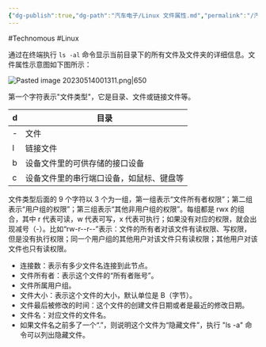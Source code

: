 ```yaml
---
{"dg-publish":true,"dg-path":"汽车电子/Linux 文件属性.md","permalink":"/汽车电子/Linux 文件属性/","created":"2024-02-19T13:23:09.000+08:00","updated":"2024-12-27T16:08:22.345+08:00"}
---
```


#Technomous #Linux 

通过在终端执行 `ls -al` 命令显示当前目录下的所有文件及文件夹的详细信息。文件属性示意图如下图所示：

![Pasted image 20230514001311.png|650](/img/user/0.Asset/resource/Pasted%20image%2020230514001311.png)

第一个字符表示"文件类型"，它是目录、文件或链接文件等。

| d   | 目录                                     |
| --- | ---------------------------------------- |
| -   | 文件                                     |
| l   | 链接文件                                 |
| b   | 设备文件里的可供存储的接口设备           |
| c   | 设备文件里的串行端口设备，如鼠标、键盘等 |

文件类型后面的 9 个字符以 3 个为一组，第一组表示“文件所有者权限”；第二组表示“用户组的权限”；第三组表示“其他非用户组的权限”。每组都是 rwx 的组合，其中 r 代表可读，w 代表可写，x 代表可执行；如果没有对应的权限，就会出现减号（-）。比如“rw-r--r--”表示：文件的所有者对该文件有读权限、写权限，但是没有执行权限；同一个用户组的其他用户对该文件只有读权限；其他用户对该文件也只有读权限。

- 连接数：表示有多少文件名连接到此节点。
- 文件所有者：表示这个文件的“所有者账号”。
- 文件所属用户组。
- 文件大小：表示这个文件的大小，默认单位是 B（字节）。
- 文件最后被修改的时间：这个文件的创建文件日期或者是最近的修改日期。
- 文件名：对应文件的文件名。
- 如果文件名之前多了一个“.”，则说明这个文件为“隐藏文件”，执行 "ls -a" 命令可以列出隐藏文件。